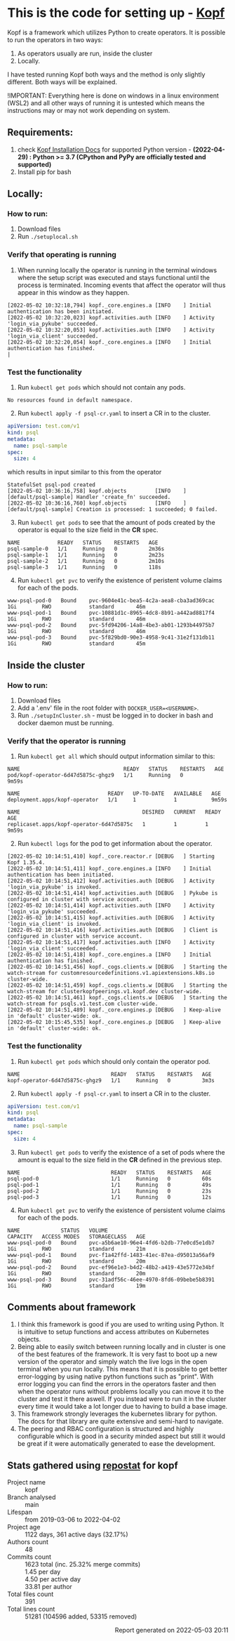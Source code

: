# This is the code for setting up - [Kopf](https://github.com/nolar/kopf)

Kopf is a framework which utilizes Python to create operators. It is possible to run the operators in two ways:
1. As operators usually are run, inside the cluster
2. Locally.

I have tested running Kopf both ways and the method is only slightly different. Both ways will be explained.

!IMPORTANT: Everything here is done on windows in a linux environment (WSL2) and all other ways of running it is untested which means the instructions may or may not work depending on system.


## Requirements:
1. check [Kopf Installation Docs]() for supported Python version - **(2022-04-29) : Python >= 3.7 (CPython and PyPy are officially tested and supported)**
2. Install pip for bash

## Locally:
### How to run:
1. Download files
2. Run `./setuplocal.sh`

### Verify that operating is running
1. When running locally the operator is running in the terminal windows where the setup script was executed and stays functional until the process is terminated. Incoming events that affect the operator will thus appear in this window as they happen.
```console
[2022-05-02 10:32:18,794] kopf._core.engines.a [INFO    ] Initial authentication has been initiated.
[2022-05-02 10:32:20,023] kopf.activities.auth [INFO    ] Activity 'login_via_pykube' succeeded.
[2022-05-02 10:32:20,053] kopf.activities.auth [INFO    ] Activity 'login_via_client' succeeded.
[2022-05-02 10:32:20,054] kopf._core.engines.a [INFO    ] Initial authentication has finished.
|
```

### Test the functionality
1. Run `kubectl get pods` which should not contain any pods.
```console
No resources found in default namespace.
```
2. Run `kubectl apply -f psql-cr.yaml` to insert a CR in to the cluster.
```yaml
apiVersion: test.com/v1
kind: psql
metadata:
  name: psql-sample
spec:
  size: 4
```
which results in input similar to this from the operator 
```console
StatefulSet psql-pod created
[2022-05-02 10:36:16,758] kopf.objects         [INFO    ] [default/psql-sample] Handler 'create_fn' succeeded.
[2022-05-02 10:36:16,760] kopf.objects         [INFO    ] [default/psql-sample] Creation is processed: 1 succeeded; 0 failed.
```
3. Run `kubectl get pods` to see that the amount of pods created by the operator is equal to the size field in the **CR** spec.
```console
NAME            READY   STATUS    RESTARTS   AGE
psql-sample-0   1/1     Running   0          2m36s
psql-sample-1   1/1     Running   0          2m23s
psql-sample-2   1/1     Running   0          2m10s
psql-sample-3   1/1     Running   0          118s
```
4. Run `kubectl get pvc` to verify the existence of peristent volume claims for each of the pods.
```console
www-psql-pod-0   Bound    pvc-9604e41c-bea5-4c2a-aea8-cba3ad369cac   1Gi        RWO            standard       46m
www-psql-pod-1   Bound    pvc-10881d1c-8965-4dc8-8b91-a442ad8817f4   1Gi        RWO            standard       46m
www-psql-pod-2   Bound    pvc-5fd94206-14a8-4be3-ab01-1293b44975b7   1Gi        RWO            standard       46m
www-psql-pod-3   Bound    pvc-5f829bd0-90e3-4958-9c41-31e2f131db11   1Gi        RWO            standard       45m
```


## Inside the cluster

### How to run:
1. Download files
2. Add a '.env' file in the root folder with `DOCKER_USER=<USERNAME>`.
3. Run `./setupInCluster.sh` - must be logged in to docker in bash and docker daemon must be running.


### Verify that the operator is running
1. Run `kubectl get all` which should output information similar to this:

```console
NAME                                 READY   STATUS    RESTARTS   AGE
pod/kopf-operator-6d47d5875c-ghgz9   1/1     Running   0          9m59s

NAME                            READY   UP-TO-DATE   AVAILABLE   AGE
deployment.apps/kopf-operator   1/1     1            1           9m59s

NAME                                       DESIRED   CURRENT   READY   AGE
replicaset.apps/kopf-operator-6d47d5875c   1         1         1       9m59s
```

2. Run `kubectl logs` for the pod to get information about the operator.
```console
[2022-05-02 10:14:51,410] kopf._core.reactor.r [DEBUG   ] Starting Kopf 1.35.4.
[2022-05-02 10:14:51,411] kopf._core.engines.a [INFO    ] Initial authentication has been initiated.
[2022-05-02 10:14:51,412] kopf.activities.auth [DEBUG   ] Activity 'login_via_pykube' is invoked.
[2022-05-02 10:14:51,414] kopf.activities.auth [DEBUG   ] Pykube is configured in cluster with service account.
[2022-05-02 10:14:51,414] kopf.activities.auth [INFO    ] Activity 'login_via_pykube' succeeded.
[2022-05-02 10:14:51,415] kopf.activities.auth [DEBUG   ] Activity 'login_via_client' is invoked.
[2022-05-02 10:14:51,416] kopf.activities.auth [DEBUG   ] Client is configured in cluster with service account.
[2022-05-02 10:14:51,417] kopf.activities.auth [INFO    ] Activity 'login_via_client' succeeded.
[2022-05-02 10:14:51,418] kopf._core.engines.a [INFO    ] Initial authentication has finished.
[2022-05-02 10:14:51,456] kopf._cogs.clients.w [DEBUG   ] Starting the watch-stream for customresourcedefinitions.v1.apiextensions.k8s.io cluster-wide.
[2022-05-02 10:14:51,459] kopf._cogs.clients.w [DEBUG   ] Starting the watch-stream for clusterkopfpeerings.v1.kopf.dev cluster-wide.
[2022-05-02 10:14:51,461] kopf._cogs.clients.w [DEBUG   ] Starting the watch-stream for psqls.v1.test.com cluster-wide.
[2022-05-02 10:14:51,489] kopf._core.engines.p [DEBUG   ] Keep-alive in 'default' cluster-wide: ok.
[2022-05-02 10:15:45,535] kopf._core.engines.p [DEBUG   ] Keep-alive in 'default' cluster-wide: ok.
```

### Test the functionality
1. Run `kubectl get pods` which should only contain the operator pod. 
```console
NAME                             READY   STATUS    RESTARTS   AGE
kopf-operator-6d47d5875c-ghgz9   1/1     Running   0          3m3s
```
2. Run `kubectl apply -f psql-cr.yaml` to insert a CR in to the cluster.
```yaml
apiVersion: test.com/v1
kind: psql
metadata:
  name: psql-sample
spec:
  size: 4
```
3. Run `kubectl get pods` to verify the existence of a set of pods where the amount is equal to the size field in the **CR** defined in the previous step.

```console
NAME                             READY   STATUS    RESTARTS   AGE
psql-pod-0                       1/1     Running   0          60s
psql-pod-1                       1/1     Running   0          49s
psql-pod-2                       1/1     Running   0          23s
psql-pod-3                       1/1     Running   0          12s
```
4. Run `kubectl get pvc` to verify the existence of persistent volume claims for each of the pods.
```console
NAME             STATUS   VOLUME                                     CAPACITY   ACCESS MODES   STORAGECLASS   AGE
www-psql-pod-0   Bound    pvc-a5b6ae10-96e4-4fd6-b2db-77e0cd5e1db7   1Gi        RWO            standard       21m
www-psql-pod-1   Bound    pvc-f1a42ffd-1483-41ec-87ea-d95013a56af9   1Gi        RWO            standard       20m
www-psql-pod-2   Bound    pvc-ef96e1e3-b4d2-48b2-a419-43e5772e34bf   1Gi        RWO            standard       20m
www-psql-pod-3   Bound    pvc-31adf56c-46ee-4970-8fd6-09bebe5b8391   1Gi        RWO            standard       19m
```

## Comments about framework

1. I think this framework is good if you are used to writing using Python. It is intuitive to setup functions and access attributes on Kubernetes objects. 
2. Being able to easily switch between running locally and in cluster is one of the best features of the framework. It is very fast to boot up a new version of the operator and simply watch the live logs in the open terminal when you run locally. This means that it is possible to get better error-logging by using native python functions such as "print". With error logging you can find the errors in the operators faster and then when the operator runs without problems locally you can move it to the cluster and test it there aswell. If you instead were to run it in the cluster every time it would take a lot longer due to having to build a base image.
3. This framework strongly leverages the kubernetes library for python. The docs for that library are quite extensive and semi-hard to navigate.
4. The peering and RBAC configuration is structured and highly configurable which is good in a security minded aspect but still it would be great if it were automatically generated to ease the development.



## Stats gathered using [repostat](https://github.com/vifactor/repostat) for kopf

<body>
    <dl>
    <dt>Project name</dt>
        <dd>kopf</dd>
    <dt>Branch analysed</dt>
        <dd>main</dd>
    <dt>Lifespan</dt>
        <dd>from 2019-03-06 to 2022-04-02</dd>
    <dt>Project age</dt>
        <dd>1122 days, 361 active days
            (32.17%)</dd>
            <dt>Authors count</dt>
        <dd>48</dd>
    <dt>Commits count</dt>
        <dd> 1623 total
            (inc. 25.32% merge commits) </dd>
        <dd> 1.45 per day </dd>
        <dd> 4.50 per active day </dd>
        <dd> 33.81 per author </dd>
    <dt>Total files count</dt>
        <dd>391</dd>
    <dt>Total lines count</dt>
        <dd>51281 (104596 added, 53315 removed)</dd>
</dl>
<p style="text-align:right;"> Report generated on 2022-05-03 20:11 </p>
</body>
